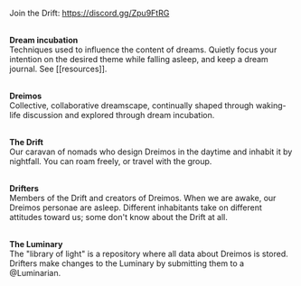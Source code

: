 Join the Drift: https://discord.gg/Zpu9FtRG 
<br><br> 

**Dream incubation** <br> 
Techniques used to influence the content of dreams. Quietly focus your intention on the desired theme while falling asleep, and keep a dream journal. See ⁠[[resources]]. 
<br><br>

**Dreimos** <br> 
Collective, collaborative dreamscape, continually shaped through waking-life discussion and explored through dream incubation. 
<br><br>

**The Drift** <br>
Our caravan of nomads who design Dreimos in the daytime and inhabit it by nightfall. You can roam freely, or travel with the group. 
<br><br> 

**Drifters** <br>
Members of the Drift and creators of Dreimos. When we are awake, our Dreimos personae are asleep. Different inhabitants take on different attitudes toward us; some don't know about the Drift at all. 
<br><br> 

**The Luminary** <br>
The "library of light" is a repository where all data about Dreimos is stored. Drifters make changes to the Luminary by submitting them to a @Luminarian. 
<br><br> 
